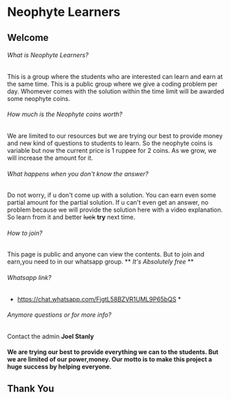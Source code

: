 # Neophyte Learners

## Welcome

###### What is Neophyte Learners?
This is a group where the students who are interested can learn and earn at the same time. This is a public group where we give a coding problem per day. Whomever comes with the solution within the time limit will be awarded some neophyte coins.

###### How much is the Neophyte coins worth?
We are limited to our resources but we are trying our best to provide money and new kind of questions to students to learn. So the neophyte coins is variable but now the current price is 1 ruppee for 2 coins. As we grow, we will increase the amount for it.

###### What happens when you don't know the answer?
Do not worry, if u don't come up with a solution. You can earn even some partial amount for the partial solution. If u can't even get an answer, no problem because we will provide the solution here with a video explanation. So learn from it and better ~~luck~~ **try** next time.

###### How to join?
This page is public and anyone can view the contents. But to join and earn,you need to in our whatsapp group. ** *It's Absolutely free* **

###### Whatsapp link?
* https://chat.whatsapp.com/FjgtL58BZVR1UML9P65bQS *

###### Anymore questions or for more info?
Contact the admin **Joel Stanly**



#### We are trying our best to provide everything we can to the students. But we are limited of our power,money. Our motto is to make this project a huge success by helping everyone.


## Thank You
